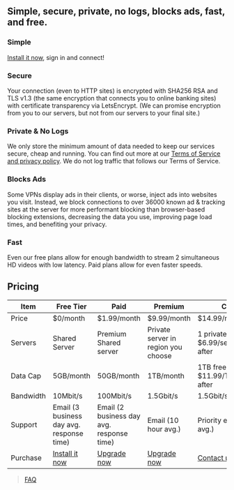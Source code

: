 ## Simple, secure, private, no logs, blocks ads, fast, and free.
### Simple
[Install it now](#pricing), sign in and connect!

### Secure
Your connection (even to HTTP sites)	is encrypted with SHA256 RSA and TLS v1.3 (the same encryption that connects you to online banking sites) with certificate transparency via LetsEncrypt. (We can promise encryption from you to our servers, but not from our servers to your final site.)

### Private & No Logs
We only store the minimum amount of data needed to keep our services secure, cheap and running. You can find out more at our [Terms of Service and privacy policy](tos). We do not log traffic that follows our Terms of Service.

### Blocks Ads
Some VPNs display ads in their clients, or worse, inject ads into websites you visit. Instead, we block connections to over 36000 known ad & tracking sites at the server for more performant blocking than browser-based blocking extensions, decreasing the data you use, improving page load times, and benefiting your privacy.

### Fast
Even our free plans allow for enough bandwidth to stream 2 simultaneous HD videos with low latency. Paid plans allow for even faster speeds.

## Pricing

|Item       |Free Tier                        |Paid                    |Premium                             |Custom                                      |
|-----------|---------------------------------|------------------------|------------------------------------|--------------------------------------------|
|Price      |$0/month                         |$1.99/month             |$9.99/month                         |$14.99/month                                |
|Servers    |Shared Server                    |Premium Shared server   |Private server in region you choose |1 private free, $6.99/server/month after    |
|Data Cap   |5GB/month                        |50GB/month              |1TB/month                           |1TB free, $11.99/TB/month after             |
|Bandwidth  |10Mbit/s                         |100Mbit/s               |1.5Gbit/s                           |1.5Gbit/server/second                       |
|Support    |Email (3 business day avg. response time) |Email (2 business day avg. response time)    |Email (10 hour avg.)         |Priority email (5 hour avg.)    |
|Purchase   |[Install it now](https://chrome.google.com/webstore/detail/slipstreamvpn-proxy-unblo/gfhkjbaojklnhgbnkkicgojopompeaog) |[Upgrade now](https://my.slipstreamvpn.tk)|[Upgrade now](https://my.slipstreamvpn.tk)|[Contact us](contact-us)                    |

> [FAQ](faq)
